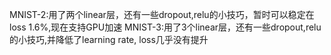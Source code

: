 MNIST-2:用了两个linear层，还有一些dropout,relu的小技巧，暂时可以稳定在loss 1.6%,现在支持GPU加速
MNIST-3:用了3个linear层，还有一些dropout,relu的小技巧,并降低了learning rate, loss几乎没有提升
